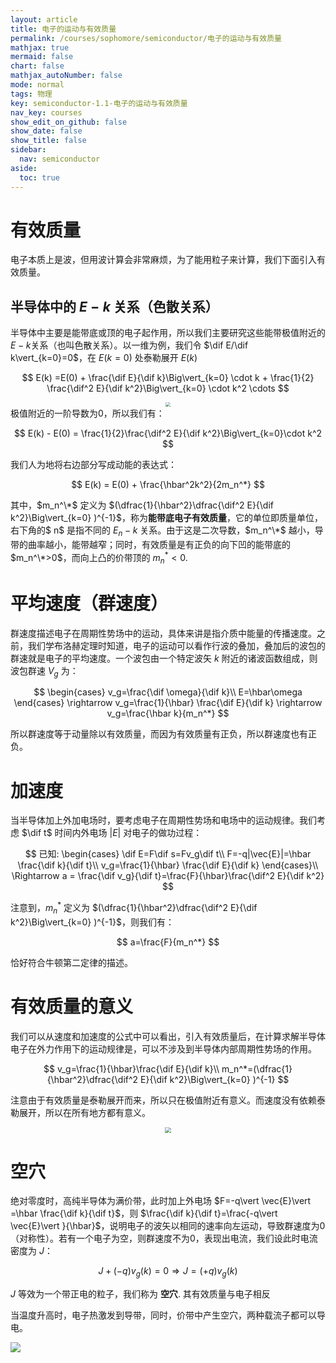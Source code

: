 ```yaml
---
layout: article
title: 电子的运动与有效质量
permalink: /courses/sophomore/semiconductor/电子的运动与有效质量
mathjax: true
mermaid: false
chart: false
mathjax_autoNumber: false
mode: normal
tags: 物理
key: semiconductor-1.1-电子的运动与有效质量
nav_key: courses
show_edit_on_github: false
show_date: false
show_title: false
sidebar:
  nav: semiconductor
aside:
  toc: true
---
```


<!--more-->

$$
\newcommand{\dif}{\mathop{}\!\mathrm{d}}
$$

# 有效质量

电子本质上是波，但用波计算会非常麻烦，为了能用粒子来计算，我们下面引入有效质量。

## 半导体中的 $E-k$ 关系（色散关系）

半导体中主要是能带底或顶的电子起作用，所以我们主要研究这些能带极值附近的 $E-k$关系（也叫色散关系）。以一维为例，我们令 $\dif E/\dif k\vert_{k=0}=0$，在 $E(k=0)$ 处泰勒展开 $E(k)$

$$
E(k) =E(0) + \frac{\dif E}{\dif k}\Big\vert_{k=0} \cdot k + \frac{1}{2} \frac{\dif^2 E}{\dif k^2}\Big\vert_{k=0} \cdot k^2 \cdots
$$

<center><img src="https://i.loli.net/2020/03/05/cDuSJAQwsImv6bk.jpg" style="zoom:45%"></center>
极值附近的一阶导数为0，所以我们有：

$$
E(k) - E(0) = \frac{1}{2}\frac{\dif^2 E}{\dif k^2}\Big\vert_{k=0}\cdot k^2
$$

我们人为地将右边部分写成动能的表达式：

$$
E(k) = E(0) + \frac{\hbar^2k^2}{2m_n^*}
$$

其中，$m_n^\*$ 定义为 $(\dfrac{1}{\hbar^2}\dfrac{\dif^2 E}{\dif k^2}\Big\vert_{k=0} )^{-1}$，称为**能带底电子有效质量**，它的单位即质量单位，右下角的$ n$ 是指不同的 $E_n-k$ 关系。由于这是二次导数，$m_n^\*$ 越小，导带的曲率越小，能带越窄；同时，有效质量是有正负的向下凹的能带底的 $m_n^\*>0$，而向上凸的价带顶的 $m_n^*<0$.



# 平均速度（群速度）

群速度描述电子在周期性势场中的运动，具体来讲是指介质中能量的传播速度。之前，我们学布洛赫定理时知道，电子的运动可以看作行波的叠加，叠加后的波包的群速就是电子的平均速度。一个波包由一个特定波矢 $k$ 附近的诸波函数组成，则波包群速 $V_g$ 为：

$$
\begin{cases}
v_g=\frac{\dif \omega}{\dif k}\\
E=\hbar\omega
\end{cases}
\rightarrow v_g=\frac{1}{\hbar} \frac{\dif E}{\dif k} \rightarrow v_g=\frac{\hbar k}{m_n^*}
$$

所以群速度等于动量除以有效质量，而因为有效质量有正负，所以群速度也有正负。



# 加速度

当半导体加上外加电场时，要考虑电子在周期性势场和电场中的运动规律。我们考虑 $\dif t$ 时间内外电场 $\vert E\vert$ 对电子的做功过程：

$$
已知:
\begin{cases}
\dif E=F\dif s=Fv_g\dif t\\
F=-q|\vec{E}|=\hbar \frac{\dif k}{\dif t}\\
v_g=\frac{1}{\hbar} \frac{\dif E}{\dif k}
\end{cases}\\
\Rightarrow a = \frac{\dif v_g}{\dif t}=\frac{F}{\hbar}\frac{\dif^2 E}{\dif k^2}
$$

注意到，$m_n^*$ 定义为 $(\dfrac{1}{\hbar^2}\dfrac{\dif^2 E}{\dif k^2}\Big\vert_{k=0} )^{-1}$，则我们有：

$$
a=\frac{F}{m_n^*}
$$

恰好符合牛顿第二定律的描述。



# 有效质量的意义

我们可以从速度和加速度的公式中可以看出，引入有效质量后，在计算求解半导体电子在外力作用下的运动规律是，可以不涉及到半导体内部周期性势场的作用。

$$
v_g=\frac{1}{\hbar}\frac{\dif E}{\dif k}\\
m_n^*=(\dfrac{1}{\hbar^2}\dfrac{\dif^2 E}{\dif k^2}\Big\vert_{k=0} )^{-1}
$$

注意由于有效质量是泰勒展开而来，所以只在极值附近有意义。而速度没有依赖泰勒展开，所以在所有地方都有意义。

<center><img src="http://what-when-how.com/wp-content/uploads/2011/07/tmp11274_thumb1.jpg" style="zoom:60%"></center>

# 空穴

绝对零度时，高纯半导体为满价带，此时加上外电场 $F=-q\vert \vec{E}\vert =\hbar \frac{\dif k}{\dif t}$，则 $\frac{\dif k}{\dif t}=\frac{-q\vert \vec{E}\vert }{\hbar}$，说明电子的波矢以相同的速率向左运动，导致群速度为0（对称性）。若有一个电子为空，则群速度不为0，表现出电流，我们设此时电流密度为 $J$：

$$
J+(-q)v_g(k)=0\Rightarrow J=(+q)v_g(k)
$$

$J$ 等效为一个带正电的粒子，我们称为 **空穴**. 其有效质量与电子相反

当温度升高时，电子热激发到导带，同时，价带中产生空穴，两种载流子都可以导电。

![](https://i.loli.net/2020/03/11/CuK4irmDtQHgJLS.jpg)
